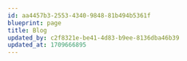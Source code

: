 ```yaml
---
id: aa4457b3-2553-4340-9848-81b494b5361f
blueprint: page
title: Blog
updated_by: c2f8321e-be41-4d83-b9ee-8136dba46b39
updated_at: 1709666895
---
```

